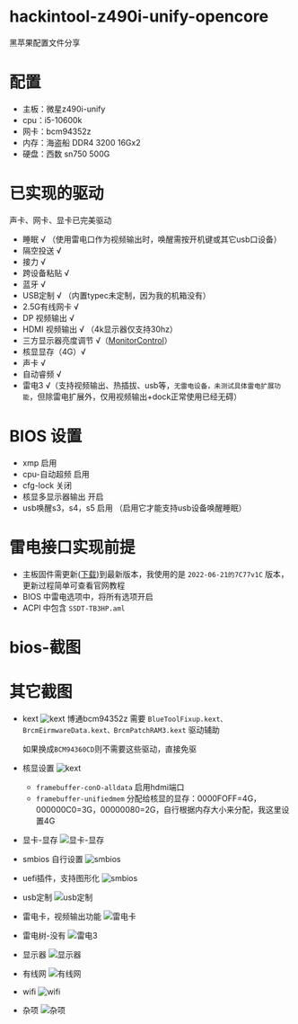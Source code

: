 # hackintool-z490i-unify-opencore
黑苹果配置文件分享

# 配置
 - 主板：微星z490i-unify
 - cpu：i5-10600k
 - 网卡：bcm94352z
 - 内存：海盗船 DDR4 3200 16Gx2
 - 硬盘：西数 sn750 500G

# 已实现的驱动
 声卡、网卡、显卡已完美驱动
 - 睡眠 √ （使用雷电口作为视频输出时，唤醒需按开机键或其它usb口设备）
 - 隔空投送 √
 - 接力 √
 - 跨设备粘贴 √
 - 蓝牙 √
 - USB定制 √ （内置typec未定制，因为我的机箱没有）
 - 2.5G有线网卡 √
 - DP 视频输出 √
 - HDMI 视频输出 √ （4k显示器仅支持30hz）
 - 三方显示器亮度调节 √（[MonitorControl](https://github.com/MonitorControl/MonitorControl/releases/)）
 - 核显显存（4G）√
 - 声卡 √
 - 自动睿频 √
 - 雷电3 √（支持视频输出、热插拔、usb等，`无雷电设备，未测试具体雷电扩展功能`，但除雷电扩展外，仅用视频输出+dock正常使用已经无碍）

# BIOS 设置
 - xmp 启用
 - cpu-自动超频 启用
 - cfg-lock 关闭
 - 核显多显示器输出 开启
 - usb唤醒s3，s4，s5 启用 （启用它才能支持usb设备唤醒睡眠）

# 雷电接口实现前提
 - 主板固件需更新([下载](https://cn.msi.com/Motherboard/MEG-Z490I-UNIFY/support))到最新版本，我使用的是 `2022-06-21的7C77v1C` 版本，更新过程简单可查看官网教程
 - BIOS 中雷电选项中，将所有选项开启
 - ACPI 中包含 `SSDT-TB3HP.aml`

# bios-截图

# 其它截图
 - kext
   ![kext](imgs/kext.png)
   博通bcm94352z 需要 `BlueToolFixup.kext、BrcmEirmwareData.kext、BrcmPatchRAM3.kext` 驱动辅助
   
   如果换成`BCM94360CD`则不需要这些驱动，直接免驱
 - 核显设置
   ![kext](imgs/核显设置.png)
   - `framebuffer-conO-alldata` 启用hdmi端口
   - `framebuffer-unifiedmem` 分配给核显的显存：0000FOFF=4G，000000C0=3G，00000080=2G，自行根据内存大小来分配，我这里设置4G
 - 显卡-显存
   ![显卡-显存](imgs/显卡-显存.png)
 - smbios 自行设置
   ![smbios](imgs/smbios.png)
 - uefi插件，支持图形化
   ![smbios](imgs/ueft-驱动.png)
 - usb定制
   ![usb定制](imgs/usb定制.png)
 - 雷电卡，视频输出功能
   ![雷电卡](imgs/雷电卡.png)
 - 雷电树-没有
   ![雷电3](imgs/雷电3.png)
 - 显示器
   ![显示器](imgs/显示器.png)
 - 有线网
   ![有线网](imgs/有线网.png)
 - wifi
   ![wifi](imgs/wifi.png)
 - 杂项
   ![杂项](imgs/杂项.png)
  
